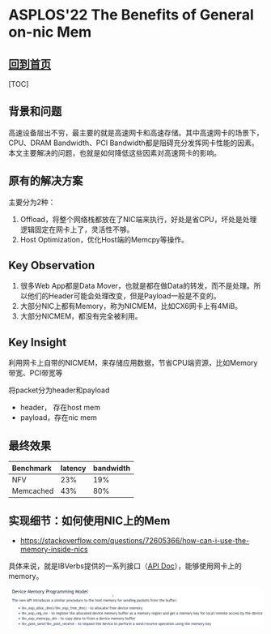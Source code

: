# ASPLOS'22 The Benefits of General on-nic Mem

## [回到首页](/)

[TOC]

## 背景和问题

高速设备层出不穷，最主要的就是高速网卡和高速存储。其中高速网卡的场景下，CPU、DRAM Bandwidth、PCI Bandwidth都是阻碍充分发挥网卡性能的因素。本文主要解决的问题，也就是如何降低这些因素对高速网卡的影响。

## 原有的解决方案

主要分为2种：
1. Offload，将整个网络栈都放在了NIC端来执行，好处是省CPU，坏处是处理逻辑固定在网卡上了，灵活性不够。
2. Host Optimization，优化Host端的Memcpy等操作。

## Key Observation

1. 很多Web App都是Data Mover，也就是都在做Data的转发，而不是处理。所以他们的Header可能会处理改变，但是Payload一般是不变的。
2. 大部分NIC上都有Memory，称为NICMEM，比如CX6网卡上有4MiB。
3. 大部分NICMEM，都没有完全被利用。

## Key Insight

利用网卡上自带的NICMEM，来存储应用数据，节省CPU端资源，比如Memory带宽、PCI带宽等

将packet分为header和payload
- header， 存在host mem
- payload，存在nic mem


## 最终效果


| Benchmark | latency | bandwidth |
|:---|:---|:---|
| NFV | 23% | 19% |
| Memcached | 43% | 80% |



## 实现细节：如何使用NIC上的Mem
- https://stackoverflow.com/questions/72605366/how-can-i-use-the-memory-inside-nics

具体来说，就是IBVerbs提供的一系列接口（[API Doc](https://docs.nvidia.com/networking/display/OFEDv502180/Programming#Programming-DeviceMemoryProgramming)），能够使用网卡上的memory。

![API List](./img/nicmem-driver-api.png)